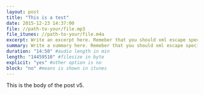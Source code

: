 ```yaml
---
layout: post
title: "This is a test"
date: 2015-12-23 14:37:00
file: //path-to-your/file.mp3
file_itunes: //path-to-your/file.m4a
excerpt: Write an excerpt here. Remeber that you should xml escape special characters. If you are german: don't use umlauts here.
summary: Write a summary here. Remeber that you should xml escape special characters. If you are german: don't use umlauts here.
duration: "14:50" #audio length in min
length: "14459510" #filesize in byte
explicit: "yes" #other option is no
block: "no" #means is shown in itunes
---
```


This is the body of the post v5.